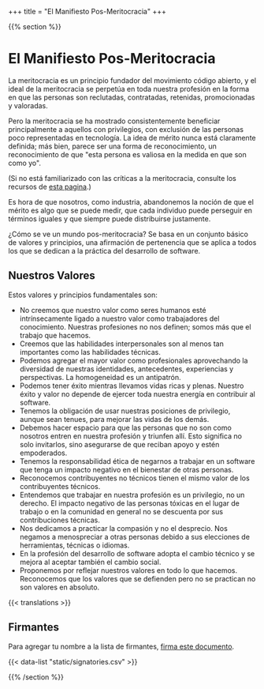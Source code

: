 +++
title = "El Manifiesto Pos-Meritocracia"
+++

{{% section %}}

# El Manifiesto Pos-Meritocracia

La meritocracia es un principio fundador del movimiento código abierto, y el ideal de la meritocracia se perpetúa en toda nuestra profesión en la forma en que las personas son reclutadas, contratadas, retenidas, promocionadas y valoradas.

Pero la meritocracia se ha mostrado consistentemente beneficiar principalmente a aquellos con privilegios, con exclusión de las personas poco representadas en tecnología. La idea de mérito nunca está claramente definida; más bien, parece ser una forma de reconocimiento, un reconocimiento de que "esta persona es valiosa en la medida en que son como yo".

(Si no está familiarizado con las críticas a la meritocracia, consulte los recursos de <a href="/meritocracy/" hreflang="en">esta pagina</a>.)

Es hora de que nosotros, como industria, abandonemos la noción de que el mérito es algo que se puede medir, que cada individuo puede perseguir en términos iguales y que siempre puede distribuirse justamente.

¿Cómo se ve un mundo pos-meritocracia? Se basa en un conjunto básico de valores y principios, una afirmación de pertenencia que se aplica a todos los que se dedican a la práctica del desarrollo de software.

## Nuestros Valores


Estos valores y principios fundamentales son:

* No creemos que nuestro valor como seres humanos esté intrínsecamente ligado a nuestro valor como trabajadores del conocimiento. Nuestras profesiones no nos definen; somos más que el trabajo que hacemos.
* Creemos que las habilidades interpersonales son al menos tan importantes como las habilidades técnicas.
* Podemos agregar el mayor valor como profesionales aprovechando la diversidad de nuestras identidades, antecedentes, experiencias y perspectivas. La homogeneidad es un antipatrón.
* Podemos tener éxito mientras llevamos vidas ricas y plenas. Nuestro éxito y valor no depende de ejercer toda nuestra energía en contribuir al software.
* Tenemos la obligación de usar nuestras posiciones de privilegio, aunque sean tenues, para mejorar las vidas de los demás.
* Debemos hacer espacio para que las personas que no son como nosotros entren en nuestra profesión y triunfen allí. Esto significa no solo invitarlos, sino asegurarse de que reciban apoyo y estén empoderados.
* Tenemos la responsabilidad ética de negarnos a trabajar en un software que tenga un impacto negativo en el bienestar de otras personas.
* Reconocemos contribuyentes no técnicos tienen el mismo valor de los contribuyentes técnicos.
* Entendemos que trabajar en nuestra profesión es un privilegio, no un derecho. El impacto negativo de las personas tóxicas en el lugar de trabajo o en la comunidad en general no se descuenta por sus contribuciones técnicas.
* Nos dedicamos a practicar la compasión y no el desprecio. Nos negamos a menospreciar a otras personas debido a sus elecciones de herramientas, técnicas o idiomas.
* En la profesión del desarrollo de software adopta el cambio técnico y se mejora al aceptar también el cambio social.
* Proponemos por reflejar nuestros valores en todo lo que hacemos. Reconocemos que los valores que se defienden pero no se practican no son valores en absoluto.

{{< translations >}}

## Firmantes

<p class="callout">
  Para agregar tu nombre a la lista de firmantes, <a href="https://goo.gl/forms/9JT45K1iuKcBSPFj2" hreflang="en">firma este documento</a>.
</p>

{{< data-list "static/signatories.csv" >}}

{{% /section %}}
